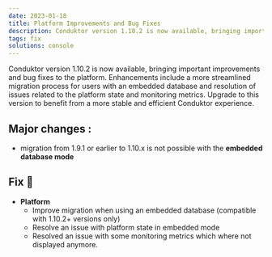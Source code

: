 ```yaml
---
date: 2023-01-18
title: Platform Improvements and Bug Fixes
description: Conduktor version 1.10.2 is now available, bringing important improvements and bug fixes to the platform.
tags: fix
solutions: console
---
```


Conduktor version 1.10.2 is now available, bringing important improvements and bug fixes to the platform. Enhancements include a more streamlined migration process for users with an embedded database and resolution of issues related to the platform state and monitoring metrics. Upgrade to this version to benefit from a more stable and efficient Conduktor experience.

## Major changes :

- migration from 1.9.1 or earlier to 1.10.x is not possible with the **embedded database mode**

## Fix 🔨

- **Platform**
  - Improve migration when using an embedded database (compatible with 1.10.2+ versions only)
  - Resolve an issue with platform state in embedded mode
  - Resolved an issue with some monitoring metrics which where not displayed anymore.
